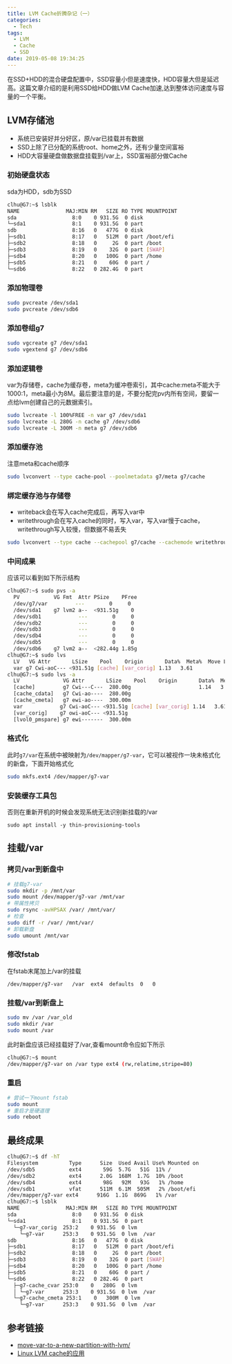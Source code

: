 ```yaml
---
title: LVM Cache折腾杂记（一）
categories:
  - Tech
tags:
  - LVM
  - Cache
  - SSD
date: 2019-05-08 19:34:25
---
```

在SSD+HDD的混合硬盘配置中，SSD容量小但是速度快，HDD容量大但是延迟高。这篇文章介绍的是利用SSD给HDD做LVM Cache加速,达到整体访问速度与容量的一个平衡。

<!-- more -->

## LVM存储池
- 系统已安装好并分好区，原/var已挂载并有数据
- SSD上除了已分配的系统root、home之外，还有少量空间富裕
- HDD大容量硬盘做数据盘挂载到/var上，SSD富裕部分做Cache

### 初始硬盘状态
sda为HDD，sdb为SSD
```bash
clhu@G7:~$ lsblk
NAME               MAJ:MIN RM   SIZE RO TYPE MOUNTPOINT
sda                  8:0    0 931.5G  0 disk 
└─sda1               8:1    0 931.5G  0 part 
sdb                  8:16   0   477G  0 disk 
├─sdb1               8:17   0   512M  0 part /boot/efi
├─sdb2               8:18   0     2G  0 part /boot
├─sdb3               8:19   0    32G  0 part [SWAP]
├─sdb4               8:20   0   100G  0 part /home
├─sdb5               8:21   0    60G  0 part /
└─sdb6               8:22   0 282.4G  0 part 
```

### 添加物理卷
```bash
sudo pvcreate /dev/sda1
sudo pvcreate /dev/sdb6
```

### 添加卷组g7
```bash
sudo vgcreate g7 /dev/sda1
sudo vgextend g7 /dev/sdb6
```


### 添加逻辑卷
var为存储卷，cache为缓存卷，meta为缓冲卷索引，其中cache:meta不能大于1000:1，meta最小为8M。最后要注意的是，不要分配完pv内所有空间，要留一点给lvm创建自己的元数据索引。
```bash
sudo lvcreate -l 100%FREE -n var g7 /dev/sda1
sudo lvcreate -L 280G -n cache g7 /dev/sdb6
sudo lvcreate -L 300M -n meta g7 /dev/sdb6
```

### 添加缓存池
注意meta和cache顺序
```bash
sudo lvconvert --type cache-pool --poolmetadata g7/meta g7/cache
```

### 绑定缓存池与存储卷
- writeback会在写入cache完成后，再写入var中
- writethrough会在写入cache的同时，写入var，写入var慢于cache，writethrough写入较慢，但数据不易丢失

```bash
sudo lvconvert --type cache --cachepool g7/cache --cachemode writethrough g7/var
```

### 中间成果
应该可以看到如下所示结构

```bash
clhu@G7:~$ sudo pvs -a
  PV           VG Fmt  Attr PSize    PFree
  /dev/g7/var         ---        0     0 
  /dev/sda1    g7 lvm2 a--  <931.51g    0 
  /dev/sdb1            ---        0     0 
  /dev/sdb2            ---        0     0 
  /dev/sdb3            ---        0     0 
  /dev/sdb4            ---        0     0 
  /dev/sdb5            ---        0     0 
  /dev/sdb6    g7 lvm2 a--  <282.44g 1.85g
clhu@G7:~$ sudo lvs
  LV   VG Attr       LSize    Pool    Origin       Data%  Meta%  Move Log Cpy%Sync Convert
  var g7 Cwi-aoC--- <931.51g [cache] [var_corig] 1.13   3.61            0.00            
clhu@G7:~$ sudo lvs -a
  LV              VG Attr       LSize    Pool    Origin       Data%  Meta%  Move Log Cpy%Sync Convert
  [cache]         g7 Cwi---C---  280.00g                      1.14   3.61            0.00            
  [cache_cdata]   g7 Cwi-ao----  280.00g                                                             
  [cache_cmeta]   g7 ewi-ao----  300.00m                                                             
  var            g7 Cwi-aoC--- <931.51g [cache] [var_corig] 1.14   3.61            0.00            
  [var_corig]    g7 owi-aoC--- <931.51g                                                             
  [lvol0_pmspare] g7 ewi-------  300.00m           
```

### 格式化
此时`g7/var`在系统中被映射为`/dev/mapper/g7-var`，它可以被视作一块未格式化的新盘，下面开始格式化
```bash
sudo mkfs.ext4 /dev/mapper/g7-var
```

### 安装缓存工具包
否则在重新开机的时候会发现系统无法识别新挂载的/var
```
sudo apt install -y thin-provisioning-tools
```

## 挂载/var

### 拷贝/var到新盘中
```bash
# 挂载g7-var
sudo mkdir -p /mnt/var
sudo mount /dev/mapper/g7-var /mnt/var
# 带属性拷贝
sudo rsync -avHPSAX /var/ /mnt/var/
# 检查
sudo diff -r /var/ /mnt/var/
# 卸载新盘
sudo umount /mnt/var
```

### 修改fstab
在fstab末尾加上/var的挂载
```
/dev/mapper/g7-var   /var  ext4  defaults  0   0
```

### 挂载/var到新盘上
```bash
sudo mv /var /var_old
sudo mkdir /var
sudo mount /var
```

此时新盘应该已经挂载好了/var,查看mount命令应如下所示

```bash
clhu@G7:~$ mount
/dev/mapper/g7-var on /var type ext4 (rw,relatime,stripe=80)
```

### 重启
```bash
# 尝试一下mount fstab
sudo mount
# 重启才是硬道理
sudo reboot
```

## 最终成果
```bash
clhu@G7:~$ df -hT
Filesystem          Type      Size  Used Avail Use% Mounted on
/dev/sdb5           ext4       59G  5.7G   51G  11% /
/dev/sdb2           ext4      2.0G  168M  1.7G  10% /boot
/dev/sdb4           ext4       98G   92M   93G   1% /home
/dev/sdb1           vfat      511M  6.1M  505M   2% /boot/efi
/dev/mapper/g7-var ext4      916G  1.1G  869G   1% /var
clhu@G7:~$ lsblk
NAME               MAJ:MIN RM   SIZE RO TYPE MOUNTPOINT
sda                  8:0    0 931.5G  0 disk 
└─sda1               8:1    0 931.5G  0 part 
  └─g7-var_corig  253:2    0 931.5G  0 lvm  
    └─g7-var      253:3    0 931.5G  0 lvm  /var
sdb                  8:16   0   477G  0 disk 
├─sdb1               8:17   0   512M  0 part /boot/efi
├─sdb2               8:18   0     2G  0 part /boot
├─sdb3               8:19   0    32G  0 part [SWAP]
├─sdb4               8:20   0   100G  0 part /home
├─sdb5               8:21   0    60G  0 part /
└─sdb6               8:22   0 282.4G  0 part 
  ├─g7-cache_cvar 253:0    0   280G  0 lvm  
  │ └─g7-var      253:3    0 931.5G  0 lvm  /var
  └─g7-cache_cmeta 253:1    0   300M  0 lvm  
    └─g7-var      253:3    0 931.5G  0 lvm  /var
```

## 参考链接
- [move-var-to-a-new-partition-with-lvm/](http://www.lerrigatto.com/move-var-to-a-new-partition-with-lvm/)
- [Linux LVM cache的应用](https://blog.csdn.net/gaobudong1234/article/details/78270974)